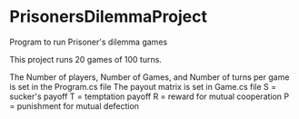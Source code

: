 # PrisonersDilemmaProject
Program to run Prisoner's dilemma games

This project runs 20 games of 100 turns.

The Number of players, Number of Games, and Number of turns per game is set in the Program.cs file
The payout matrix is set in Game.cs file
     S = sucker's payoff
     T = temptation payoff
     R = reward for mutual cooperation
     P = punishment for mutual defection
     

